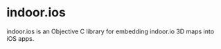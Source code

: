 indoor.ios
==========

indoor.ios is an Objective C library for embedding indoor.io 3D maps into iOS apps. 
